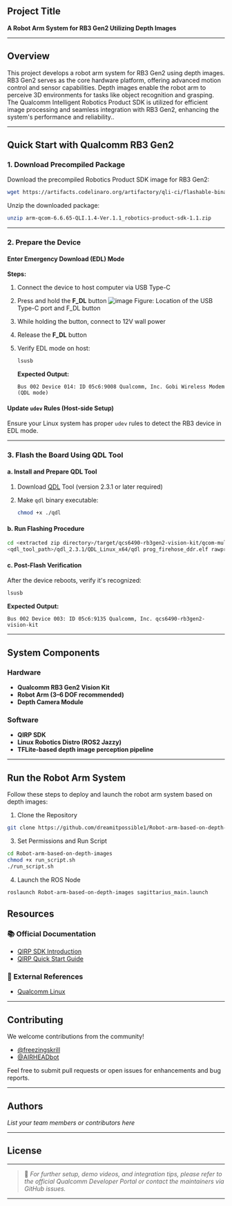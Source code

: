## Project Title

**A Robot Arm System for RB3 Gen2 Utilizing Depth Images**

---

## Overview

This project develops a robot arm system for RB3 Gen2 using depth images. RB3 Gen2 serves as the core hardware platform, offering advanced motion control and sensor capabilities. Depth images enable the robot arm to perceive 3D environments for tasks like object recognition and grasping. The Qualcomm Intelligent Robotics Product SDK is utilized for efficient image processing and seamless integration with RB3 Gen2, enhancing the system's performance and reliability..


---

## Quick Start with Qualcomm RB3 Gen2

### 1. Download Precompiled Package

Download the precompiled Robotics Product SDK image for RB3 Gen2:

```bash
wget https://artifacts.codelinaro.org/artifactory/qli-ci/flashable-binaries/qirpsdk/qcs6490-rb3gen2-vision-kit/arm-qcom-6.6.65-QLI.1.4-Ver.1.1_robotics-product-sdk-1.1.zip
```

Unzip the downloaded package:

```bash
unzip arm-qcom-6.6.65-QLI.1.4-Ver.1.1_robotics-product-sdk-1.1.zip
```

---

### 2. Prepare the Device

#### Enter Emergency Download (EDL) Mode

**Steps:**

1. Connect the device to host computer via USB Type-C
2. Press and hold the **F\_DL** button
   ![image](https://github.com/user-attachments/assets/edad3a81-028d-4929-a623-2e8469f661d5)
   Figure: Location of the USB Type-C port and F_DL button

4. While holding the button, connect to 12V wall power
5. Release the **F\_DL** button
6. Verify EDL mode on host:

   ```bash
   lsusb
   ```

   **Expected Output:**

   ```
   Bus 002 Device 014: ID 05c6:9008 Qualcomm, Inc. Gobi Wireless Modem (QDL mode)
   ```

#### Update `udev` Rules (Host-side Setup)

Ensure your Linux system has proper `udev` rules to detect the RB3 device in EDL mode.

---

### 3. Flash the Board Using QDL Tool

#### a. Install and Prepare QDL Tool

1. Download [QDL](https://softwarecenter.qualcomm.com/catalog/item/Qualcomm_Device_Loader) Tool (version 2.3.1 or later required)
2. Make `qdl` binary executable:

   ```bash
   chmod +x ./qdl
   ```

#### b. Run Flashing Procedure


```bash
cd <extracted zip directory>/target/qcs6490-rb3gen2-vision-kit/qcom-multimedia-image
<qdl_tool_path>/qdl_2.3.1/QDL_Linux_x64/qdl prog_firehose_ddr.elf rawprogram*.xml patch*.xml
```

#### c. Post-Flash Verification

After the device reboots, verify it's recognized:

```bash
lsusb
```

**Expected Output:**

```
Bus 002 Device 003: ID 05c6:9135 Qualcomm, Inc. qcs6490-rb3gen2-vision-kit
```

---

## System Components

###  Hardware

* **Qualcomm RB3 Gen2 Vision Kit**
* **Robot Arm (3–6 DOF recommended)**
* **Depth Camera Module**

###  Software

* **QIRP SDK**
* **Linux Robotics Distro (ROS2 Jazzy)**
* **TFLite-based depth image perception pipeline**

---

## Run the Robot Arm System
Follow these steps to deploy and launch the robot arm system based on depth images:
1. Clone the Repository
```bash
git clone https://github.com/dreamitpossible1/Robot-arm-based-on-depth-images.git
```
3. Set Permissions and Run Script
```bash
cd Robot-arm-based-on-depth-images
chmod +x run_script.sh
./run_script.sh
```

4. Launch the ROS Node
```bash
roslaunch Robot-arm-based-on-depth-images sagittarius_main.launch
```

## Resources

### 📚 Official Documentation

* [QIRP SDK Introduction](https://docs.qualcomm.com/bundle/publicresource/topics/80-70018-265/introduction_1.html?vproduct=1601111740013072&version=1.4&facet=Qualcomm%20Intelligent%20Robotics%20Product%20%28QIRP%29%20SDK)
* [QIRP Quick Start Guide](https://docs.qualcomm.com/bundle/publicresource/topics/80-70018-265/quick-start_3.html?vproduct=1601111740013072&version=1.4)

### 🔗 External References

* [Qualcomm Linux](https://www.qualcomm.com/developer/software/qualcomm-linux)

---

## Contributing

We welcome contributions from the community!

* [@freezingskrill](https://github.com/freezingskrill)
* [@AIRHEADbot](https://github.com/AIRHEADbot)

Feel free to submit pull requests or open issues for enhancements and bug reports.

---

## Authors

*List your team members or contributors here*

---

## License


---

> 📌 *For further setup, demo videos, and integration tips, please refer to the official Qualcomm Developer Portal or contact the maintainers via GitHub issues.*

---

